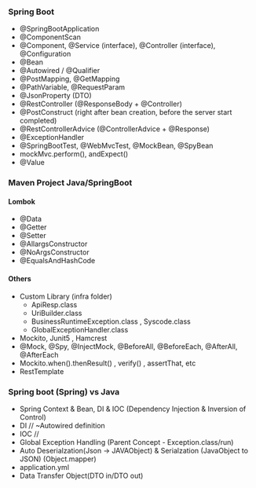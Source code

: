 ### Spring Boot
  - @SpringBootApplication
  - @ComponentScan
  - @Component, @Service (interface), @Controller (interface), @Configuration
  - @Bean
  - @Autowired / @Qualifier
  - @PostMapping, @GetMapping
  - @PathVariable, @RequestParam
  - @JsonProperty (DTO)
  - @RestController (@ResponseBody + @Controller)
  - @PostConstruct (right after bean creation, before the server start completed)
  - @RestControllerAdvice (@ControllerAdvice + @Response)
  - @ExceptionHandler
  - @SpringBootTest, @WebMvcTest, @MockBean, @SpyBean
  - mockMvc.perform(), andExpect()
  - @Value

### Maven Project Java/SpringBoot
#### Lombok
  - @Data
  - @Getter
  - @Setter
  - @AllargsConstructor
  - @NoArgsConstructor
  - @EqualsAndHashCode

#### Others
  - Custom Library (infra folder)
    - ApiResp.class 
    - UriBuilder.class
    - BusinessRuntimeException.class , Syscode.class
    - GlobalExceptionHandler.class
  - Mockito, Junit5 , Hamcrest
  - @Mock, @Spy, @InjectMock, @BeforeAll, @BeforeEach, @AfterAll, @AfterEach
  - Mockito.when().thenResult() , verify() , assertThat, etc
  - RestTemplate

### Spring boot (Spring) vs Java
 - Spring Context & Bean, DI & IOC (Dependency Injection & Inversion of Control)
 - DI // ~Autowired definition
 - IOC // 
 - Global Exception Handling (Parent Concept - Exception.class/run)
 - Auto Deserialzation(Json -> JAVAObject) & Serialzation (JavaObject to JSON) (Object.mapper)
 - application.yml
 - Data Transfer Object(DTO in/DTO out)
